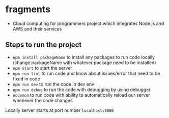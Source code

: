 # fragments

- Cloud computing for programmers project which integrates Node.js and AWS and their services

## Steps to run the project

- `npm install packageName` to install any packages to run code locally (change packageName with whatever package need to be installed)
- `npm start` to start the server
- `npm run lint` to run code and know about issues/error that need to be fixed in code
- `npm run dev` to run the code in dev env
- `npm run debug` to run the code with debugging by using debugger
- `nodemon` to run code with ability to automatically reload our server whenever the code changes

Locally server starts at port number `localhost:8080`
